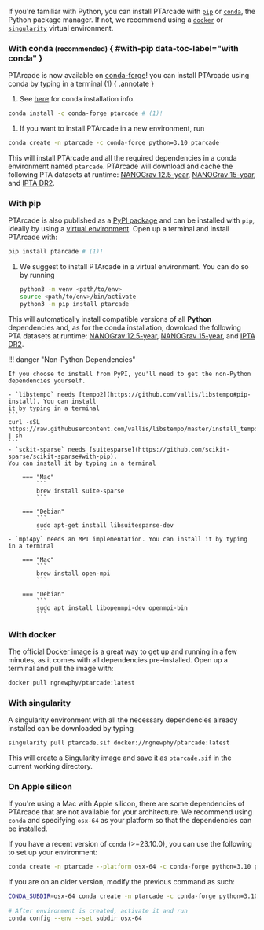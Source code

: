 If you're familiar with Python, you
can install PTArcade with [`pip`][pip] or [`conda`][conda], the Python package manager.
If not, we recommend using a [`docker`][docker] or [`singularity`][singularity] virtual environment.

### With conda <small>(recommended)</small> { #with-pip data-toc-label="with conda" }
PTArcade is now available on [conda-forge](https://anaconda.org/conda-forge/ptarcade)! you can install PTArcade using conda by typing in a terminal (1)
{ .annotate }

1. See [here](https://docs.conda.io/projects/conda/en/latest/user-guide/install/download.html) for conda installation info.

``` sh
conda install -c conda-forge ptarcade # (1)!
```

1. If you want to install PTArcade in a new environment, run
```sh
conda create -n ptarcade -c conda-forge python=3.10 ptarcade
```

This will install PTArcade and all the required dependencies in a conda environment named `ptarcade`. PTArcade will download and cache the following PTA datasets at runtime:
[NANOGrav 12.5-year][NG12], [NANOGrav 15-year][NG12], and [IPTA DR2][IPTA2].

### With pip 
PTArcade is also published as a [PyPI package](https://pypi.org/project/PTArcade/) and can be installed with
`pip`, ideally by using a [virtual environment](https://docs.python.org/3/library/venv.html). Open up a terminal
 and install PTArcade with:
``` sh
pip install ptarcade # (1)!
```

1. We suggest to install PTArcade in a virtual environment. You can do
    so by running
    ```bash
    python3 -m venv <path/to/env>
    source <path/to/env>/bin/activate
    python3 -m pip install ptarcade
    ```

This will automatically install compatible versions of all **Python** dependencies and, as 
for the conda installation, download the following PTA datasets at runtime:
[NANOGrav 12.5-year][NG12], [NANOGrav 15-year][NG12], and [IPTA DR2][IPTA2].

!!! danger "Non-Python Dependencies"

    If you choose to install from PyPI, you'll need to get the non-Python dependencies yourself.

    - `libstempo` needs [tempo2](https://github.com/vallis/libstempo#pip-install). You can install
    it by typing in a terminal
    ```
    curl -sSL https://raw.githubusercontent.com/vallis/libstempo/master/install_tempo2.sh | sh
    ```
    - `sckit-sparse` needs [suitesparse](https://github.com/scikit-sparse/scikit-sparse#with-pip). 
    You can install it by typing in a terminal 

        === "Mac"
            ```
            brew install suite-sparse
            ```

        === "Debian"
            ```
            sudo apt-get install libsuitesparse-dev
            ```
    - `mpi4py` needs an MPI implementation. You can install it by typing
    in a terminal 

        === "Mac"
            ```
            brew install open-mpi
            ```

        === "Debian"
            ```
            sudo apt install libopenmpi-dev openmpi-bin
            ```


### With docker 
The official [Docker image][docker] is a great way to get up and running in a few
minutes, as it comes with all dependencies pre-installed. Open up a terminal
and pull the image with:
```sh
docker pull ngnewphy/ptarcade:latest
```


### With singularity 
A singularity environment with all the necessary dependencies already installed can be downloaded by typing 
```sh
singularity pull ptarcade.sif docker://ngnewphy/ptarcade:latest
```
This will create a Singularity image and save it as `ptarcade.sif` in the current working directory.


### On Apple silicon
If you're using a Mac with Apple silicon, there are some dependencies of PTArcade that are not available for your architecture.
We recommend using `conda` and specifying `osx-64` as your platform so that the dependencies can be installed.

If you have a recent version of `conda` (>=23.10.0), you can use the following to set up your environment:
```sh
conda create -n ptarcade --platform osx-64 -c conda-forge python=3.10 ptarcade
```
If you are on an older version, modify the previous command as such:
```sh
CONDA_SUBDIR=osx-64 conda create -n ptarcade -c conda-forge python=3.10 ptarcade
 
# After environment is created, activate it and run
conda config --env --set subdir osx-64
```

  [pip]: #with-pip
  [conda]: #with-conda
  [docker]: #with-docker
  [singularity]: #with-singularity
  [apple]: #on-apple-silicon
  [Python package]: https://pypi.org/project/PTArcade/
  [conda_env]: https://conda.io/projects/conda/en/latest/user-guide/tasks/manage-environments.html
  [NG12]: https://nanograv.org/science/data/125-year-pulsar-timing-array-data-release
  [NG15]: https://nanograv.org/science/data/125-year-pulsar-timing-array-data-release
  [IPTA2]: https://gitlab.com/IPTA/DR2/tree/master/release
  [semantic versioning]: https://semver.org/
  [upgrade to the next major version]: upgrade.md
  [Markdown]: https://python-markdown.github.io/
  [Pygments]: https://pygments.org/
  [Python Markdown Extensions]: https://facelessuser.github.io/pymdown-extensions/
  [Using Python's pip to Manage Your Projects' Dependencies]: https://realpython.com/what-is-pip/
  [env]: ../assets/downloads/ptarcade.yml
  [docker]: https://hub.docker.com/r/ngnewphy/ptarcade
